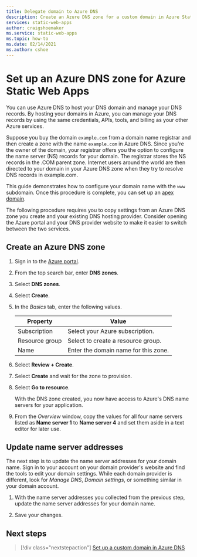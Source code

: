 ```yaml
---
title: Delegate domain to Azure DNS 
description: Create an Azure DNS zone for a custom domain in Azure Static Web Apps
services: static-web-apps
author: craigshoemaker
ms.service: static-web-apps
ms.topic: how-to
ms.date: 02/14/2021
ms.author: cshoe
---
```


# Set up an Azure DNS zone for Azure Static Web Apps

You can use Azure DNS to host your DNS domain and manage your DNS records. By hosting your domains in Azure, you can manage your DNS records by using the same credentials, APIs, tools, and billing as your other Azure services.

Suppose you buy the domain `example.com` from a domain name registrar and then create a zone with the name `example.com` in Azure DNS. Since you're the owner of the domain, your registrar offers you the option to configure the name server (NS) records for your domain. The registrar stores the NS records in the .COM parent zone. Internet users around the world are then directed to your domain in your Azure DNS zone when they try to resolve DNS records in example.com.

This guide demonstrates how to configure your domain name with the `www` subdomain. Once this procedure is complete, you can set up an [apex domain](apex-domain-azure-dns.md).

The following procedure requires you to copy settings from an Azure DNS zone you create and your existing DNS hosting provider. Consider opening the Azure portal and your DNS provider website to make it easier to switch between the two services.

## Create an Azure DNS zone

1. Sign in to the [Azure portal](https://portal.azure.com).

1. From the top search bar, enter **DNS zones**.

1. Select **DNS zones**.

1. Select **Create**.

1. In the *Basics* tab, enter the following values.

    | Property | Value |
    |---|---|
    | Subscription | Select your Azure subscription.  |
    | Resource group | Select to create a resource group. |
    | Name | Enter the domain name for this zone. |

1. Select **Review + Create**.

1. Select **Create** and wait for the zone to provision.

1. Select **Go to resource**.

    With the DNS zone created, you now have access to Azure's DNS name servers for your application.

1. From the *Overview* window, copy the values for all four name servers listed as **Name server 1** to **Name server 4** and set them aside in a text editor for later use.

## Update name server addresses

The next step is to update the name server addresses for your domain name. Sign in to your account on your domain provider's website and find the tools to edit your domain settings. While each domain provider is different, look for *Manage DNS*, *Domain settings*, or something similar in your domain account.

1. With the name server addresses you collected from the previous step, update the name server addresses for your domain name.

1. Save your changes.

## Next steps

> [!div class="nextstepaction"]
> [Set up a custom domain in Azure DNS](custom-domain-azure-dns.md)
